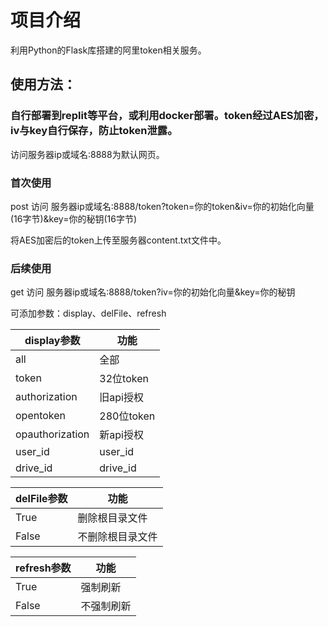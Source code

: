 # 项目介绍

利用Python的Flask库搭建的阿里token相关服务。

## 使用方法：

### 自行部署到replit等平台，或利用docker部署。token经过AES加密，iv与key自行保存，防止token泄露。

访问服务器ip或域名:8888为默认网页。

### 首次使用

post 访问 服务器ip或域名:8888/token?token=你的token&iv=你的初始化向量(16字节)&key=你的秘钥(16字节)

将AES加密后的token上传至服务器content.txt文件中。
 
 ### 后续使用
 
 get 访问 服务器ip或域名:8888/token?iv=你的初始化向量&key=你的秘钥
 
 可添加参数：display、delFile、refresh
 
| display参数  | 功能           |
|--------------|---------------|
| all          | 全部          |
| token        | 32位token     |
| authorization| 旧api授权    |
| opentoken    | 280位token    |
| opauthorization|新api授权   |
| user_id      | user_id       |
| drive_id     | drive_id      |
 
| delFile参数  | 功能           |
|--------------|---------------|
| True         | 删除根目录文件 |
| False        |不删除根目录文件|

| refresh参数  | 功能           |
|--------------|---------------|
| True         |    强制刷新    |
| False        |   不强制刷新   |
